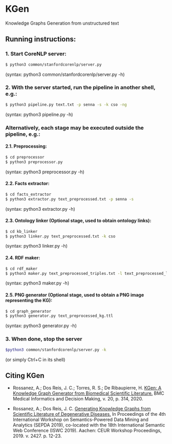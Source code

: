 # KGen

Knowledge Graphs Generation from unstructured text

## Running instructions:

### 1. Start CoreNLP server:

```bash
$ python3 common/stanfordcorenlp/server.py
```
(syntax: python3 common/stanfordcorenlp/server.py -h)

### 2. With the server started, run the pipeline in another shell, e.g.:

```bash
$ python3 pipeline.py text.txt -p senna -s -k cso -ng
```
(syntax: python3 pipeline.py -h)

### Alternatively, each stage may be executed outside the pipeline, e.g.:

#### 2.1. Preprocessing:

```bash
$ cd preprocessor
$ python3 preprocessor.py
```
(syntax: python3 preprocessor.py -h)

#### 2.2. Facts extractor:

```bash
$ cd facts_extractor
$ python3 extractor.py text_preprocessed.txt -p senna -s
```
(syntax: python3 extractor.py -h)

#### 2.3. Ontology linker (Optional stage, used to obtain ontology links):

```bash
$ cd kb_linker
$ python3 linker.py text_preprocessed.txt -k cso
```
(syntax: python3 linker.py -h)

#### 2.4. RDF maker:

```bash
$ cd rdf_maker
$ python3 maker.py text_preprocessed_triples.txt -l text_preprocessed_links.txt
```
(syntax: python3 maker.py -h)

#### 2.5. PNG generator (Optional stage, used to obtain a PNG image representing the KG):

```bash
$ cd graph_generator
$ python3 generator.py text_preprocessed_kg.ttl
```
(syntax: python3 generator.py -h)

### 3. When done, stop the server

```bash
$python3 common/stanfordcorenlp/server.py -k
```
(or simply Ctrl+C in its shell)

## Citing KGen

* Rossanez, A.; Dos Reis, J. C.; Torres, R. S.; De Ribaupierre, H. [KGen: A Knowledge Graph Generator from Biomedical Scientific Literature.](http://dx.doi.org/10.1186/s12911-020-01341-5) BMC Medical Informatics and Decision Making, v. 20, p. 314, 2020.

* Rossanez, A.; Dos Reis, J. C. [Generating Knowledge Graphs from Scientific Literature of Degenerative Diseases.](http://ceur-ws.org/Vol-2427/SEPDA_2019_paper_8.pdf) In Proceedings of the 4th International Workshop on Semantics-Powered Data Mining and Analytics (SEPDA 2019), co-located with the 18th International Semantic Web Conference (ISWC 2019). Aachen: CEUR Workshop Proceedings, 2019. v. 2427. p. 12-23.
